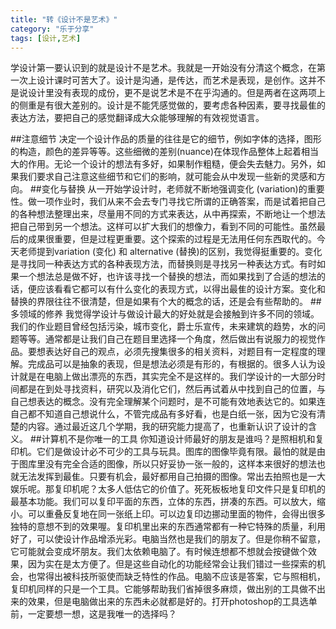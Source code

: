 ```yaml
---
title: "转《设计不是艺术》"
category: "乐于分享"
tags: [设计,艺术]
---
```

学设计第一要认识到的就是设计不是艺术。我就是一开始没有分清这个概念，在第一次上设计课时可苦大了。设计是沟通，是传达，而艺术是表现，是创作。这并不是说设计里没有表现的成份，更不是说艺术是不在乎沟通的。但是两者在这两项上的侧重是有很大差别的。设计是不能凭感觉做的，要考虑各种因素，要寻找最隹的表达方法，要把自己的感觉翻译成大众能够理解的有效视觉语言。


##注意细节
决定一个设计作品的质量的往往是它的细节，例如字体的选择，图形的构造，颜色的差异等等。这些细微的差别(nuance)在体现作品整体上起着相当大的作用。无论一个设计的想法有多好，如果制作粗糙，便会失去魅力。另外，如果我们要求自己注意这些细节和它们的影响，就可能会从中发现一些新的灵感和方向。
##变化与替换
从一开始学设计时，老师就不断地强调变化 (variation)的重要性。做一项作业时，我们从来不会去专门寻找它所谓的正确答案，而是试着把自己的各种想法整理出来，尽量用不同的方式来表达，从中再探索，不断地让一个想法把自己带到另一个想法。这样可以扩大我们的想像力，看到不同的可能性。虽然最后的成果很重要，但是过程更重要。这个探索的过程是无法用任何东西取代的。今天老师提到variation (变化) 和 alternative (替换)的区别，我觉得挺重要的。变化是寻找同一种表达方式的各种表现方法，而替换则是寻找另一种表达方式。有时如果一个想法总是做不好，也许该寻找一个替换的想法，而如果找到了合适的想法的话，便应该看看它都可以有什么变化的表现方式，以得出最隹的设计方案。变化和替换的界限往往不很清楚，但是如果有个大的概念的话，还是会有些帮助的。
##多领域的修养
我觉得学设计与做设计最大的好处就是会接触到许多不同的领域。我们的作业题目曾经包括污染，城市变化，爵士乐宣传，未来建筑的趋势，水的问题等等。通常都是让我们自己在题目里选择一个角度，然后做出有说服力的视觉作品。要想表达好自己的观点，必须先搜集很多的相关资料，对题目有一定程度的理解。完成品可以是抽象的表现，但是想法必须是有形的，有根据的。很多人认为设计就是在电脑上做出漂亮的东西，其实完全不是这样的。我们学设计的一大部分时间都是在到处寻找资料，研究以及消化它们，然后再试着从中找到自己的位置，与自己想表达的概念。没有完全理解某个问题时，是不可能有效地表达它的。如果连自己都不知道自己想说什么，不管完成品有多好看，也是白纸一张，因为它没有清楚的内容。通过最近这几个学期，我的研究能力提高了，也重新认识了设计的含义。
##计算机不是你唯一的工具
你知道设计师最好的朋友是谁吗？是照相机和复印机。它们是做设计必不可少的工具与玩具。图库的图像毕竟有限。最怕的就是由于图库里没有完全合适的图像，所以只好妥协一张一般的，这样本来很好的想法也就无法发挥到最隹。只要有机会，最好都用自己拍摄的图像。常出去拍照也是一大娱乐呢。那复印机呢？太多人低估它的价值了。死死板板地复印文件只是复印机的最基本功能。我们可以复印平面的东西，立体的东西，拼凑的东西。可以放大，缩小。可以重叠反复地在同一张纸上印。可以边复印边挪动里面的物件，会得出很多独特的意想不到的效果喔。复印机里出来的东西通常都有一种它特殊的质量，利用好了，可以使设计作品增添光彩。电脑当然也是我们的朋友了。但是你稍不留意，它可能就会变成坏朋友。我们太依赖电脑了。有时候连想都不想就会按键做个效果，因为实在是太方便了。但是这些自动化的功能经常会让我们错过一些探索的机会，也常得出被科技所驱使而缺乏特性的作品。电脑不应该是答案，它与照相机，复印机同样的只是一个工具。它能够帮助我们省掉很多麻烦，做出别的工具做不出来的效果，但是电脑做出来的东西未必就都是好的。打开photoshop的工具选单前，一定要想一想，这是我唯一的选择吗？